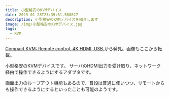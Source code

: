 ```yaml
---
title: 小型格安のKVMデバイス
date: 2025-01-28T23:39:51.508827
description: 小型格安のKVMデバイスを紹介します
image: /img/小型格安のKVMデバイス.jpg
tags:
  - KVM
---
```

[Compact KVM: Remote control, 4K HDMI, USB.](https://www.electronics-lab.com/sipeed-nanokvm-usb-compact-kvm-with-4k-hdmi-usb-3-0-and-web-serial-api-support/)から発見。画像もここから転載。

小型格安のKVMデバイスです。
サーバのHDMI出力を受け取り、ネットワーク経由で操作できるようにするアダプタです。

画面出力のループアウト機能もあるので、普段は普通に使いつつ、リモートからも操作できるようにするといったことも可能のようです。



